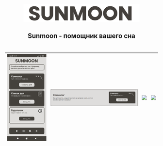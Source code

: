 <br/>
<p align="center">
  <a href="https://sunmoonapp.000webhostapp.com/">
    <img src="img/logo2.png" alt="Logo" height="60px">
  </a>

  <h2 align="center">
    Sunmoon - помощник вашего сна
    <br/>
    <br/>
  </h2>
</p>

| <img src="img/screen.jpg"> | <img src="img/s1.png"> | <img src="docs_resources/share_device.png"> | <img src="docs_resources/spaces_device.png"> |
| ---------------------------------------------- | -------------------------------------------- | ------------------------------------------- | ------------------------------------------- |
